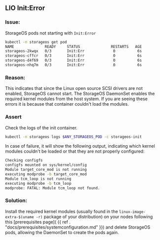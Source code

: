 ## LIO Init:Error

### Issue:

StorageOS pods not starting with `Init:Error`
```bash
kubectl -n storageos get pod
NAME              READY     STATUS              RESTARTS   AGE
storageos-2kwqx   0/3       Init:Err             0          6s
storageos-cffcr   0/3       Init:Err             0          6s
storageos-d4f69   0/3       Init:Err             0          6s
storageos-nhq7m   0/3       Init:Err             0          6s
```

### Reason:
This indicates that since the Linux open source SCSI drivers are not enabled,
StorageOS cannot start.  The StorageOS DaemonSet enables the required kernel
modules from the host system. If you are seeing these errors it is because that
container couldn't load the modules.

### Assert
Check the logs of the init container.

```bash
kubectl -n storageos logs $ANY_STORAGEOS_POD -c storageos-init
```

In case of failure, it will show the following output, indicating which kernel
modules couldn't be loaded or that they are not properly configured:

```bash
Checking configfs
configfs mounted on sys/kernel/config
Module target_core_mod is not running
executing modprobe -b target_core_mod
Module tcm_loop is not running
executing modprobe -b tcm_loop
modprobe: FATAL: Module tcm_loop not found.
```

### Solution:
Install the required kernel modules (usually found in the
`linux-image-extra-$(uname -r)` package of your distribution) on your nodes
following this [prerequisites page](
{{ ref . "docs/prerequisites/systemconfiguration.md" }}) and delete StorageOS
pods, allowing the DaemonSet to create the pods again.


